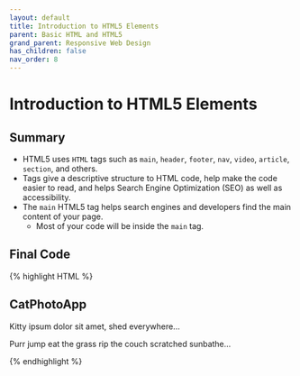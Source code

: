 ```yaml
---
layout: default
title: Introduction to HTML5 Elements
parent: Basic HTML and HTML5
grand_parent: Responsive Web Design
has_children: false
nav_order: 8
---
```

# Introduction to HTML5 Elements
## Summary
- HTML5 uses `HTML` tags such as `main`, `header`, `footer`, `nav`, `video`, `article`, `section`, and others.
- Tags give a descriptive structure to HTML code, help make the code easier to read, and helps Search Engine Optimization (SEO) as well as accessibility.
- The `main` HTML5 tag helps search engines and developers find the main content of your page.
    - Most of your code will be inside the `main` tag.

## Final Code

{% highlight HTML %}
<h2>CatPhotoApp</h2>
<main>
  <p>Kitty ipsum dolor sit amet, shed everywhere...</p>
  <p>Purr jump eat the grass rip the couch scratched sunbathe...</p>
</main>
{% endhighlight %}